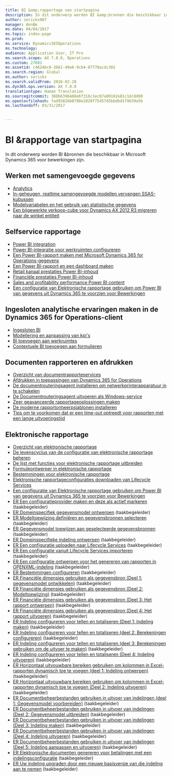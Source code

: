 ```yaml
---
title: BI &amp;rapportage van startpagina
description: In dit onderwerp worden BI &amp;bronnen die beschikbaar in Microsoft Dynamics 365 voor bewerkingen zijn.
author: sericks007
manager: AnnBe
ms.date: 04/04/2017
ms.topic: index-page
ms.prod: 
ms.service: Dynamics365Operations
ms.technology: 
audience: Application User, IT Pro
ms.search.scope: AX 7.0.0, Operations
ms.custom: 27681
ms.assetid: c4624bc8-3661-49e6-9cb4-87778acdc302
ms.search.region: Global
ms.author: sericks
ms.search.validFrom: 2016-02-28
ms.dyn365.ops.version: AX 7.0.0
translationtype: Human Translation
ms.sourcegitcommit: 388b6398488e6f316c1ec07a00182e81c1dc8d08
ms.openlocfilehash: fad93826b0798e2028f75457d5bbdbd1f9639a5b
ms.lasthandoff: 03/31/2017


---
```


# <a name="bi-amp-reporting-home-page"></a>BI &amp;rapportage van startpagina

In dit onderwerp worden BI &amp;bronnen die beschikbaar in Microsoft Dynamics 365 voor bewerkingen zijn.

<a name="working-with-aggregate-data"></a>Werken met samengevoegde gegevens
---------------------------

-   [Analytics](analytics.md)
-   [In-geheugen, realtime samengevoegde modellen vervangen SSAS-kubussen](..\migration-upgrade\in-memory-real-time-aggregate-models.md)
-   [Modelvariabelen en het gebruik van statistische gegevens](model-aggregate-data.md)
-   [Een bijgewerkte verkoop-cube voor Dynamics AX 2012 R3 migreren naar de winkel entiteit](..\migration-upgrade\migrate-upgraded-cube-entity-store.md)

## <a name="self-service-reporting"></a>Selfservice rapportage
-   [Power BI integration](power-bi-integration.md)
-   [Power BI-integratie voor werkruimten configureren](configure-power-bi-integration.md)
-   [Een Power BI-rapport maken met Microsoft Dynamics 365 for Operations-gegevens](create-powerbi-report-data.md)
-   [Een Power BI-rapport en een dashboard maken](create-powerbi-report-dashboard.md)
-   [Retail kanaal prestaties Power BI-inhoud](retail-channel-performance-dashboard-power-bi-data.md)
-   [Financiële prestaties Power BI-inhoud](financial-performance-power-bi-content-pack.md)
-   [Sales and profitability performance Power BI content](sales-profitability-performance-content-pack.md)
-   [Een configuratie van Elektronische rapportage gebruiken om Power BI van gegevens uit Dynamics 365 te voorzien voor Bewerkingen](general-electronic-reporting-report-configuration-get-data-powerbi.md)

## <a name="building-embedded-analytical-experiences-in-the-dynamics-365-for-operations-client"></a>Ingesloten analytische ervaringen maken in de Dynamics 365 for Operations-client
-   [Ingesloten BI](analytics.md#embedded-business-intelligence)
-   [Modellering en aanpassing van kpi's](analytics.md#kpi-modeling-and-customization)
-   [BI toevoegen aan werkruimtes](add-bi-workspaces.md)
-   [Contextuele BI toevoegen aan formulieren](add-contextual-bi-forms.md)

## <a name="document-reporting-and-printing"></a>Documenten rapporteren en afdrukken
-   [Overzicht van documentrapporteservices](document-reporting-services.md)
-   [Afdrukken in toepassingen van Dynamics 365 for Operations](print-documents.md)
-   [De documentrouteringsagent installeren om netwerkprinterapparatuur in te schakelen](install-document-routing-agent.md)
-   [De Documentrouteringsagent uitvoeren als Windows-service](run-document-routing-agent-as-windows-service.md)
-   [Zeer geavanceerde rapportageoplossingen maken](create-nextgen-reporting-solutions.md)
-   [De moderne rapportontwerpsjablonen installeren](install-modern-report-design-templates.md)
-   [Tips om te voorkomen dat er een time-out optreedt voor rapporten met een lange uitvoeringstijd](prevent-long-running-reports-timing-out.md)

## <a name="electronic-reporting"></a>Elektronische rapportage
-   [Overzicht van elektronische rapportage](general-electronic-reporting.md)
-   [De levenscyclus van de configuratie van elektronische rapportage beheren](general-electronic-reporting-manage-configuration-lifecycle.md)
-   [De lijst met functies voor elektronische rapportage uitbreiden](general-electronic-reporting-formulas-list-extension.md)
-   [Formuleontwerper in elektronische rapportage](general-electronic-reporting-formula-designer.md)
-   [Bestemmingen voor elektronische rapportage](electronic-reporting-destinations.md)
-   [Elektronische rapportageconfiguraties downloaden van Lifecycle Services](download-electronic-reporting-configuration-lcs.md)
-   [Een configuratie van Elektronische rapportage gebruiken om Power BI van gegevens uit Dynamics 365 te voorzien voor Bewerkingen](general-electronic-reporting-report-configuration-get-data-powerbi.md)
-   [ER Een configuratieprovider maken en deze als actief markeren](http://ax.help.dynamics.com/en/wiki/er-select-service-provider/) (taakbegeleider)
-   [ER Domeinspecifiek gegevensmodel ontwerpen](http://ax.help.dynamics.com/en/wiki/er-design-domain-specific-data-model/) (taakbegeleider)
-   [ER Modeltoewijzing definiëren en gegevensbronnen selecteren](http://ax.help.dynamics.com/en/wiki/er-define-model-mapping-and-select-data-sources/) (taakbegeleider)
-   [ER Gegevensmodel toewijzen aan geselecteerde gegevensbronnen](http://ax.help.dynamics.com/en/wiki/er-map-data-model-to-selected-data-sources/) (taakbegeleider)
-   [ER Domeinspecifieke indeling ontwerpen](http://ax.help.dynamics.com/en/wiki/er-design-domain-specific-format/) (taakbegeleider)
-   [ER Een configuratie uploaden naar Lifecycle Services](http://ax.help.dynamics.com/en/wiki/upload-a-configuration-into-lifecycle-services/) (taakbegeleider)
-   [ER Een configuratie vanuit Lifecycle Services importeren](http://ax.help.dynamics.com/en/wiki/import-a-configuration-from-lifecycle-services/) (taakbegeleider)
-   [ER Een configuratie ontwerpen voor het genereren van rapporten in OPENXML-indeling](http://ax.help.dynamics.com/en/wiki/design-a-configuration-for-generating-reports-in-openxml-format/) (taakbegeleider)
-   [ER Bestemmingen configureren](http://ax.help.dynamics.com/en/wiki/configure-destinations/) (taakbegeleider)
-   [ER Financiële dimensies gebruiken als gegevensbron (Deel 1: gegevensmodel ontwikkelen)](http://ax.help.dynamics.com/en/wiki/er-use-financial-dimensions-as-a-data-source-part-1-design-data-model/) (taakbegeleider)
-   [ER Financiële dimensies gebruiken als gegevensbron (Deel 2: Modeltoewijzing)](http://ax.help.dynamics.com/en/wiki/er-use-financial-dimensions-as-a-data-source-part-2-model-mapping/) (taakbegeleider)
-   [ER Financiële dimensies gebruiken als gegevensbron (Deel 3: Het rapport ontwerpen)](http://ax.help.dynamics.com/en/wiki/er-use-financial-dimensions-as-a-data-source-part-3-design-the-report/) (taakbegeleider)
-   [ER Financiële dimensies gebruiken als gegevensbron (Deel 4: Het rapport uitvoeren)](http://ax.help.dynamics.com/en/wiki/er-use-financial-dimensions-as-a-data-source-part-4-run-the-report/) (taakbegeleider)
-   [ER Indeling configureren voor tellen en totaliseren (Deel 1: Indeling maken)](http://ax.help.dynamics.com/en/wiki/er-configure-format-to-do-counting-and-summing-part-1-create-format/) (taakbegeleider)
-   [ER Indeling configureren voor tellen en totaliseren (deel 2: Berekeningen configureren)](http://ax.help.dynamics.com/en/wiki/er-configure-format-to-do-counting-and-summing-part-2-configure-computations/) (taakbegeleider)
-   [ER Indeling configureren voor tellen en totaliseren (deel 3: Berekeningen gebruiken om de uitvoer te maken)](http://ax.help.dynamics.com/en/wiki/er-configure-format-to-do-counting-and-summing-part-3-use-computations-to-make-the-output/) (taakbegeleider)
-   [ER Indeling configureren voor tellen en totaliseren (Deel 4: Indeling uitvoeren)](http://ax.help.dynamics.com/en/wiki/er-configure-format-to-do-counting-and-summing-part-4-run-format/) (taakbegeleider)
-   [ER Horizontaal uitvouwbare bereiken gebruiken om kolommen in Excel-rapporten dynamisch toe te voegen (deel 1: Indeling ontwerpen)](http://ax.help.dynamics.com/en/wiki/er-use-horizontally-expandable-ranges-to-dynamically-add-columns-in-excel-reports-part-1-design-format/) (taakbegeleider)
-   [ER Horizontaal uitvouwbare bereiken gebruiken om kolommen in Excel-rapporten dynamisch toe te voegen (Deel 2: Indeling uitvoeren)](http://ax.help.dynamics.com/en/wiki/er-use-horizontally-expandable-ranges-to-dynamically-add-columns-in-excel-reports-part-2-run-format/) (taakbegeleider)
-   [ER Documentbeheerbestanden gebruiken in uitvoer van indelingen (deel 1: Gegevensmodel voorbereiden)](http://ax.help.dynamics.com/en/wiki/er-use-document-management-files-in-format-outputs-part-1-prepare-data-model/) (taakbegeleider)
-   [ER Documentbeheerbestanden gebruiken in uitvoer van indelingen (Deel 2: Gegevensmodel uitbreiden)](http://ax.help.dynamics.com/en/wiki/er-use-document-management-files-in-format-outputs-part-2-extend-data-model/) (taakbegeleider)
-   [ER Documentbeheerbestanden gebruiken in uitvoer van indelingen (Deel 3: Indeling maken)](http://ax.help.dynamics.com/en/wiki/er-use-document-management-files-in-format-outputs-part-3-create-format/) (taakbegeleider)
-   [ER Documentbeheerbestanden gebruiken in uitvoer van indelingen (Deel 4: Indeling uitvoeren)](http://ax.help.dynamics.com/en/wiki/er-use-document-management-files-in-format-outputs-part-4-run-format/) (taakbegeleider)
-   [ER Documentbeheerbestanden gebruiken in uitvoer van indelingen (Deel 5: Indeling aanpassen en uitvoeren)](http://ax.help.dynamics.com/en/wiki/er-use-document-management-files-in-format-outputs-part-5-modify-and-run-format/) (taakbegeleider)
-   [ER Elektronische documenten genereren voor betalingen met een indelingsconfiguratie](http://ax.help.dynamics.com/en/wiki/generate-electronic-documents-for-payments-using-a-format-configuration/) (taakbegeleider)
-   [ER Uw indeling upgraden door een nieuwe basisversie van die indeling aan te nemen](http://ax.help.dynamics.com/en/wiki/upgrade-your-format-by-adopting-a-new-base-version-of-that-format/) (taakbegeleider)





